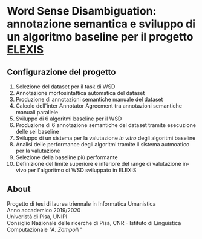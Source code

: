 Word Sense Disambiguation: annotazione semantica e sviluppo di un algoritmo baseline per il progetto [ELEXIS](http://elex.is)
=====

Configurazione del progetto
-----
1. Selezione del dataset per il task di WSD 
2. Annotazione morfosintattica automatica del dataset
3. Produzione di annotazioni semantiche manuale del dataset
4. Calcolo dell'inter Annotator Agreement tra annotazioni semantiche manuali parallele
5. Sviluppo di 6 algoritmi baseline per il WSD
6. Produzione di 6 annotazione semantiche del dataset tramite esecuzione delle sei baseline
7. Sviluppo di un sistema per la valutazione _in vitro_ degli algoritmi baseline
8. Analisi delle performance degli algoritmi tramite il sistema autmoatico per la valutazione
9. Selezione della baseline più performante
10. Definizione del limite superiore e inferiore del range di valutazione in-vivo per l'algoritmo di WSD sviluppato in ELEXIS

About
------
Progetto di tesi di laurea triennale in Informatica Umanistica  
Anno accademico 2019/2020  
Univeristà di Pisa, UNIPI  
Consiglio Nazionale delle ricerche di Pisa, CNR - Istituto di Linguistica Computazionale _"A. Zampolli"_
